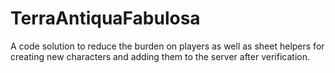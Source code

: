 # TerraAntiquaFabulosa
A code solution to reduce the burden on players as well as sheet helpers for creating new characters and adding them to the server after verification.
